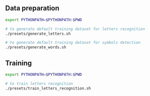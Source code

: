 ## Data preparation

```bash
export PYTHONPATH=$PYTHONPATH:$PWD

# to generate default training dataset for letters recognition
./presets/generate_letters.sh

# to generate default training dataset for symbols detection
./presets/generate_words.sh
```

## Training

```bash
export PYTHONPATH=$PYTHONPATH:$PWD

# to train letters recognition
./presets/train_letters_recognition.sh
```
